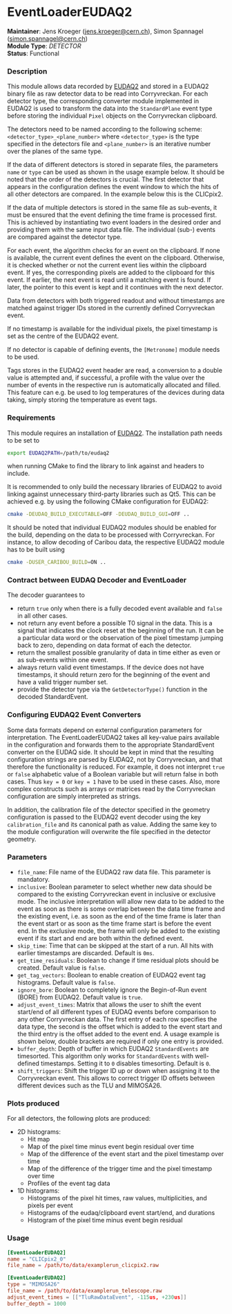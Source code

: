 # EventLoaderEUDAQ2
**Maintainer**: Jens Kroeger (<jens.kroeger@cern.ch>), Simon Spannagel (<simon.spannagel@cern.ch>)  
**Module Type**: *DETECTOR*  
**Status**: Functional

### Description
This module allows data recorded by [EUDAQ2](https://github.com/eudaq/eudaq/) and stored in a EUDAQ2 binary file as raw detector data to be read into Corryvreckan.
For each detector type, the corresponding converter module implemented in EUDAQ2 is used to transform the data into the `StandardPlane` event type before storing the individual `Pixel` objects on the Corryvreckan clipboard.

The detectors need to be named according to the following scheme: `<detector_type>_<plane_number>` where `<detector_type>` is the type specified in the detectors file and `<plane_number>` is an iterative number over the planes of the same type.

If the data of different detectors is stored in separate files, the parameters `name` or `type` can be used as shown in the usage example below.
It should be noted that the order of the detectors is crucial.
The first detector that appears in the configuration defines the event window to which the hits of all other detectors are compared.
In the example below this is the CLICpix2.

If the data of multiple detectors is stored in the same file as sub-events, it must be ensured that the event defining the time frame is processed first.
This is achieved by instantiating two event loaders in the desired order and providing them with the same input data file.
The individual (sub-) events are compared against the detector type.

For each event, the algorithm checks for an event on the clipboard.
If none is available, the current event defines the event on the clipboard.
Otherwise, it is checked whether or not the current event lies within the clipboard event.
If yes, the corresponding pixels are added to the clipboard for this event.
If earlier, the next event is read until a matching event is found.
If later, the pointer to this event is kept and it continues with the next detector.

Data from detectors with both triggered readout and without timestamps are matched against trigger IDs stored in the currently defined Corryvreckan event.

If no timestamp is available for the individual pixels, the pixel timestamp is set as the centre of the EUDAQ2 event.

If no detector is capable of defining events, the `[Metronome]` module needs to be used.

Tags stores in the EUDAQ2 event header are read, a conversion to a double value is attempted and, if successful, a profile with the value over the number of events in the respective run is automatically allocated and filled. This feature can e.g. be used to log temperatures of the devices during data taking, simply storing the temperature as event tags.

### Requirements
This module requires an installation of [EUDAQ2](https://eudaq.github.io/). The installation path needs to be set to
```bash
export EUDAQ2PATH=/path/to/eudaq2
```
when running CMake to find the library to link against and headers to include.

It is recommended to only build the necessary libraries of EUDAQ2 to avoid linking against unnecessary third-party libraries such as Qt5.
This can be achieved e.g. by using the following CMake configuration for EUDAQ2:

```bash
cmake -DEUDAQ_BUILD_EXECUTABLE=OFF -DEUDAQ_BUILD_GUI=OFF ..
```

It should be noted that individual EUDAQ2 modules should be enabled for the build, depending on the data to be processed with Corryvreckan.
For instance, to allow decoding of Caribou data, the respective EUDAQ2 module has to be built using

```bash
cmake -DUSER_CARIBOU_BUILD=ON ..
```

### Contract between EUDAQ Decoder and EventLoader

The decoder guarantees to

* return `true` only when there is a fully decoded event available and `false` in all other cases.
* not return any event before a possible T0 signal in the data. This is a signal that indicates the clock reset at the beginning of the run. It can be a particular data word or the observation of the pixel timestamp jumping back to zero, depending on data format of each the detector.
* return the smallest possible granularity of data in time either as even or as sub-events within one event.
* always return valid event timestamps. If the device does not have timestamps, it should return zero for the beginning of the event and have a valid trigger number set.
* provide the detector type via the `GetDetectorType()` function in the decoded StandardEvent.

### Configuring EUDAQ2 Event Converters

Some data formats depend on external configuration parameters for interpretation.
The EventLoaderEUDAQ2 takes all key-value pairs available in the configuration and forwards them to the appropriate StandardEvent converter on the EUDAQ side.
It should be kept in mind that the resulting configuration strings are parsed by EUDAQ2, not by Corryvreckan, and that therefore the functionality is reduced.
For example, it does not interpret `true` or `false` alphabetic value of a Boolean variable but will return false in both cases. Thus `key = 0` or `key = 1` have to be used in these cases.
Also, more complex constructs such as arrays or matrices read by the Corryvreckan configuration are simply interpreted as strings.

In addition, the calibration file of the detector specified in the geometry configuration is passed to the EUDAQ2 event decoder using the key `calibration_file` and its canonical path as value. Adding the same key to the module configuration will overwrite the file specified in the detector geometry.

### Parameters
* `file_name`: File name of the EUDAQ2 raw data file. This parameter is mandatory.
* `inclusive`: Boolean parameter to select whether new data should be compared to the existing Corryvreckan event in inclusive or exclusive mode. The inclusive interpretation will allow new data to be added to the event as soon as there is some overlap between the data time frame and the existing event, i.e. as soon as the end of the time frame is later than the event start or as soon as the time frame start is before the event end. In the exclusive mode, the frame will only be added to the existing event if its start and end are both within the defined event.
* `skip_time`: Time that can be skipped at the start of a run. All hits with earlier timestamps are discarded. Default is `0ms`.
* `get_time_residuals`: Boolean to change if time residual plots should be created. Default value is `false`.
* `get_tag_vectors`: Boolean to enable creation of EUDAQ2 event tag histograms. Default value is `false`.
* `ignore_bore`: Boolean to completely ignore the Begin-of-Run event (BORE) from EUDAQ2. Default value is `true`.
* `adjust_event_times`: Matrix that allows the user to shift the event start/end of all different types of EUDAQ events before comparison to any other Corryvreckan data. The first entry of each row specifies the data type, the second is the offset which is added to the event start and the third entry is the offset added to the event end. A usage example is shown below, double brackets are required if only one entry is provided.
* `buffer_depth`: Depth of buffer in which EUDAQ2 `StandardEvents` are timesorted. This algorithm only works for `StandardEvents` with well-defined timestamps. Setting it to `0` disables timesorting. Default is `0`.
* `shift_triggers`: Shift the trigger ID up or down when assigning it to the Corryvreckan event. This allows to correct trigger ID offsets between different devices such as the TLU and MIMOSA26.

### Plots produced

For all detectors, the following plots are produced:

* 2D histograms:
    * Hit map
    * Map of the pixel time minus event begin residual over time
    * Map of the difference of the event start and the pixel timestamp over time
    * Map of the difference of the trigger time and the pixel timestamp over time
    * Profiles of the event tag data
* 1D histograms:
    * Histograms of the pixel hit times, raw values, multiplicities, and pixels per event
    * Histograms of the eudaq/clipboard event start/end, and durations
    * Histogram of the pixel time minus event begin residual

### Usage
```toml
[EventLoaderEUDAQ2]
name = "CLICpix2_0"
file_name = /path/to/data/examplerun_clicpix2.raw

[EventLoaderEUDAQ2]
type = "MIMOSA26"
file_name = /path/to/data/examplerun_telescope.raw
adjust_event_times = [["TluRawDataEvent", -115us, +230us]]
buffer_depth = 1000
```
